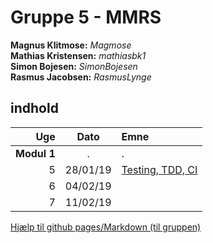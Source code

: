 # **Gruppe 5 - MMRS**
**Magnus Klitmose:** _Magmose_  
**Mathias Kristensen:** _mathiasbk1_  
**Simon Bojesen:** _SimonBojesen_  
**Rasmus Jacobsen:** _RasmusLynge_  

## indhold
  
|Uge   |  Dato     |Emne |
|-----:|:---------:|:--------------|
| **Modul 1**   |  . |.                |  
| 5    |  28/01/19 | [Testing, TDD, CI](week1.md) |
| 6    |  04/02/19 |                |
| 7    |  11/02/19 |                | 
  
  
  

[Hjælp til github pages/Markdown (til gruppen)](help.md)

